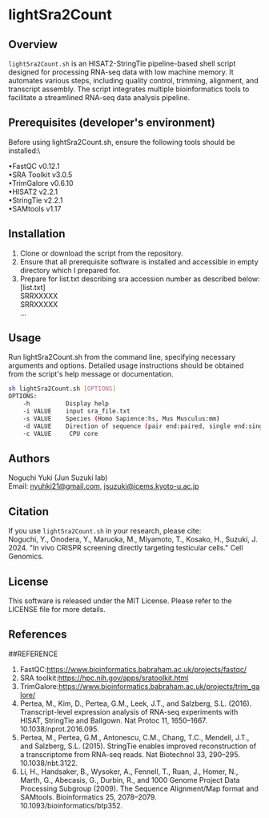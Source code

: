 # lightSra2Count
## Overview
`lightSra2Count.sh` is an HISAT2-StringTie pipeline-based shell script designed for processing RNA-seq data with low machine memory. It automates various steps, including quality control, trimming, alignment, and transcript assembly. The script integrates multiple bioinformatics tools to facilitate a streamlined RNA-seq data analysis pipeline.
## Prerequisites (developer's environment)
Before using lightSra2Count.sh, ensure the following tools should be installed:\

•FastQC v0.12.1 \
•SRA Toolkit v3.0.5 \
•TrimGalore v0.6.10 \
•HISAT2 v2.2.1 \
•StringTie v2.2.1 \
•SAMtools v1.17

## Installation
1. Clone or download the script from the repository.
2. Ensure that all prerequisite software is installed and accessible in empty directory which I prepared for.
3. Prepare for list.txt describing sra accession number as described below:
   [list.txt] \
   SRRXXXXX\
   SRRXXXXX\
   ...

## Usage
Run lightSra2Count.sh from the command line, specifying necessary arguments and options. Detailed usage instructions should be obtained from the script's help message or documentation.
```bash
sh lightSra2Count.sh [OPTIONS]
OPTIONS:
    -h          Display help
    -i VALUE    input sra_file.txt
    -s VALUE    Species (Homo Sapience:hs, Mus Musculus:mm)
    -d VALUE    Direction of sequence (pair end:paired, single end:single)
    -c VALUE	 CPU core
```

## Authors
Noguchi Yuki (Jun Suzuki lab)\
Email: nyuhki21@gmail.com, jsuzuki@icems.kyoto-u.ac.jp

## Citation
If you use `lightSra2Count.sh` in your research, please cite:\
Noguchi, Y., Onodera, Y., Maruoka, M., Miyamoto, T., Kosako, H., Suzuki, J. 2024. "In vivo CRISPR screening directly targeting testicular cells." Cell Genomics.

## License
This software is released under the MIT License. Please refer to the LICENSE file for more details.

## References
##REFERENCE
1. FastQC:https://www.bioinformatics.babraham.ac.uk/projects/fastqc/ 
2.	SRA toolkit:https://hpc.nih.gov/apps/sratoolkit.html 
3. TrimGalore:https://www.bioinformatics.babraham.ac.uk/projects/trim_galore/ 
4. Pertea, M., Kim, D., Pertea, G.M., Leek, J.T., and Salzberg, S.L. (2016). Transcript-level expression analysis of RNA-seq experiments with HISAT, StringTie and Ballgown. Nat Protoc 11, 1650–1667. 10.1038/nprot.2016.095. 
5. Pertea, M., Pertea, G.M., Antonescu, C.M., Chang, T.C., Mendell, J.T., and Salzberg, S.L. (2015). StringTie enables improved reconstruction of a transcriptome from RNA-seq reads. Nat Biotechnol 33, 290–295. 10.1038/nbt.3122. 
6. Li, H., Handsaker, B., Wysoker, A., Fennell, T., Ruan, J., Homer, N., Marth, G., Abecasis, G., Durbin, R., and 1000 Genome Project Data Processing Subgroup (2009). The Sequence Alignment/Map format and SAMtools. Bioinformatics 25, 2078–2079. 10.1093/bioinformatics/btp352.
